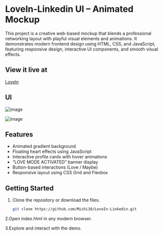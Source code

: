 # LoveIn-Linkedin UI – Animated Mockup

This project is a creative web-based mockup that blends a professional networking layout with playful visual elements and animations. It demonstrates modern frontend design using HTML, CSS, and JavaScript, featuring responsive design, interactive UI components, and smooth visual effects.

## View it live at 
[LoveIn]( https://mishi10.github.io/LoveIn-Linkedin/)

## UI 
![image](https://github.com/user-attachments/assets/775bd93c-fb1c-4697-9343-9a56b723e783)

![image](https://github.com/user-attachments/assets/a8355d1a-91c3-4cbe-8870-40e0ddc8d62b)

## Features

- Animated gradient background  
- Floating heart effects using JavaScript  
- Interactive profile cards with hover animations  
- “LOVE MODE ACTIVATED” banner display  
- Button-based interactions (Love / Maybe)  
- Responsive layout using CSS Grid and Flexbox


## Getting Started

1. Clone the repository or download the files.
   ```bash
   git clone https://github.com/Mishi10/LoveIn-Linkedin.git

2.Open index.html in any modern browser.

3.Explore and interact with the demo.



